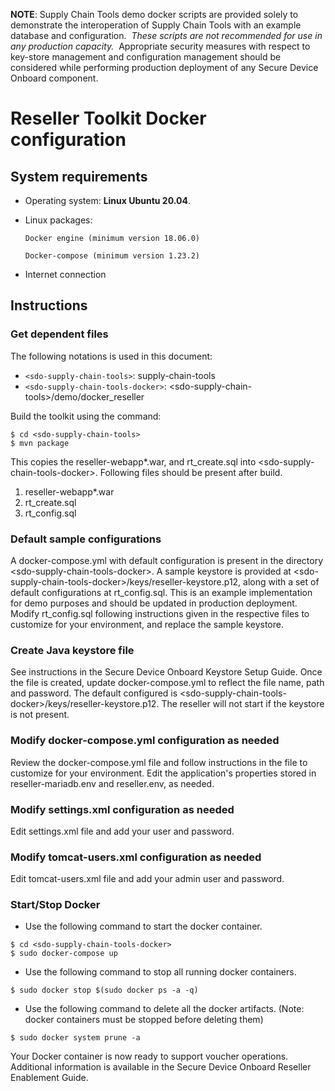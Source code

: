 ﻿**NOTE**: Supply Chain Tools demo docker scripts are provided solely to demonstrate the interoperation of Supply Chain Tools with an example database and configuration.  _These scripts are not recommended for use in any production capacity._  Appropriate security measures with respect to key-store management and configuration management should be considered while performing production deployment of any Secure Device Onboard component.

# Reseller Toolkit Docker configuration

## System requirements

* Operating system: **Linux Ubuntu 20.04**.

* Linux packages:

    `Docker engine (minimum version 18.06.0)`

    `Docker-compose (minimum version 1.23.2)`

* Internet connection

## Instructions

### Get dependent files

The following notations is used in this document:

* `<sdo-supply-chain-tools>`: supply-chain-tools
* `<sdo-supply-chain-tools-docker>`: \<sdo-supply-chain-tools>/demo/docker_reseller

Build the toolkit using the command:

```
$ cd <sdo-supply-chain-tools>
$ mvn package
```
This copies the reseller-webapp*.war, and rt_create.sql into
\<sdo-supply-chain-tools-docker>. Following files should be present after build.

1. reseller-webapp*.war
2. rt_create.sql
3. rt_config.sql

### Default sample configurations

A docker-compose.yml with default configuration is present in the directory \<sdo-supply-chain-tools-docker>.
A sample keystore is provided at \<sdo-supply-chain-tools-docker>/keys/reseller-keystore.p12,
along with a set of default configurations at rt_config.sql.
This is an example implementation for demo purposes and should be updated in production deployment.
Modify rt_config.sql following instructions given in the respective files to customize for your environment,
and replace the sample keystore.

### Create Java keystore file

See instructions in the Secure Device Onboard Keystore Setup Guide.  Once the file is created, update 
docker-compose.yml to reflect the file name, path and password. The default configured is \<sdo-supply-chain-tools-docker>/keys/reseller-keystore.p12.
The reseller will not start if the keystore is not present.

### Modify docker-compose.yml configuration as needed
Review the docker-compose.yml file and follow instructions in the file to customize for your environment.
Edit the application's properties stored in reseller-mariadb.env and reseller.env, as needed.

### Modify settings.xml configuration as needed
Edit settings.xml file and add your user and password.

### Modify tomcat-users.xml configuration as needed
Edit tomcat-users.xml file and add your admin user and password.

### Start/Stop Docker

* Use the following command to start the docker container.

```
$ cd <sdo-supply-chain-tools-docker>
$ sudo docker-compose up
```

* Use the following command to stop all running docker containers.

```
$ sudo docker stop $(sudo docker ps -a -q)
```

* Use the following command to delete all the docker artifacts. (Note: docker containers must be stopped before deleting
them)

```
$ sudo docker system prune -a
```
Your Docker container is now ready to support voucher operations.  Additional information is available 
in the Secure Device Onboard Reseller Enablement Guide.